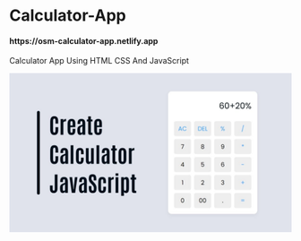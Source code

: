 # Calculator-App
<h4>https://osm-calculator-app.netlify.app</h4>
<p>Calculator App Using HTML CSS And JavaScript</p>
<img src="preview.jpg">
